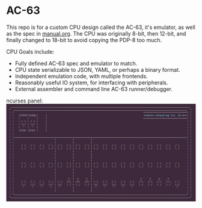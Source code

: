 # AC-63

This repo is for a custom CPU design called the AC-63, it's emulator, as well as the spec in [manual.org](manual.org). The CPU was originally 8-bit, then 12-bit, and finally changed to 18-bit to avoid copying the PDP-8 too much.

CPU Goals include:

* Fully defined AC-63 spec and emulator to match.
* CPU state serializable to JSON, YAML, or perhaps a binary format.
* Independent emulation code, with multiple frontends.
* Reasonably useful IO system, for interfacing with peripherals.
* External assembler and command line AC-63 runner/debugger.

ncurses panel:
![image](demo.png)
